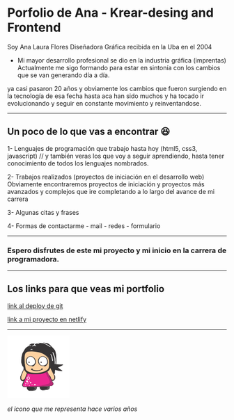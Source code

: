 # Porfolio de Ana - Krear-desing and Frontend
Soy Ana Laura Flores Diseñadora Gráfica recibida en la Uba en el 2004 
 - Mi mayor desarrollo profesional se dio en la industria gráfica (imprentas) Actualmente me sigo formando para estar en sintonía con los cambios que se van generando día a día. 

ya casi pasaron 20 años y obviamente los cambios que fueron surgiendo en la tecnología de esa fecha hasta aca han sido muchos y ha tocado ir evolucionando y seguir en constante movimiento y reinventandose.
***
## Un poco de lo que vas a encontrar 😆

1- Lenguajes de programación que trabajo hasta hoy (html5, css3, javascript) // y también veras los que voy a seguir aprendiendo, hasta tener conocimiento de todos los lenguajes nombrados.

2- Trabajos realizados (proyectos de iniciación en el desarrollo web) Obviamente encontraremos proyectos de iniciación y proyectos más avanzados y complejos que ire completando a lo largo del avance de mi carrera

3- Algunas citas y frases

4- Formas de contactarme - mail - redes - formulario 

***
### Espero disfrutes de este mi proyecto y mi inicio en la carrera de programadora. 

***
## Los links para que veas mi portfolio

[link al deploy de git](https://ana-laura-flores.github.io/porfolio-ana-laura)

[link a mi proyecto en netlify](https://monumental-salamander-d280b2.netlify.app/index.html)

***

![nena de pelo negro](./imagenes/logo_krear.png)

*el icono que me representa hace varios años*
